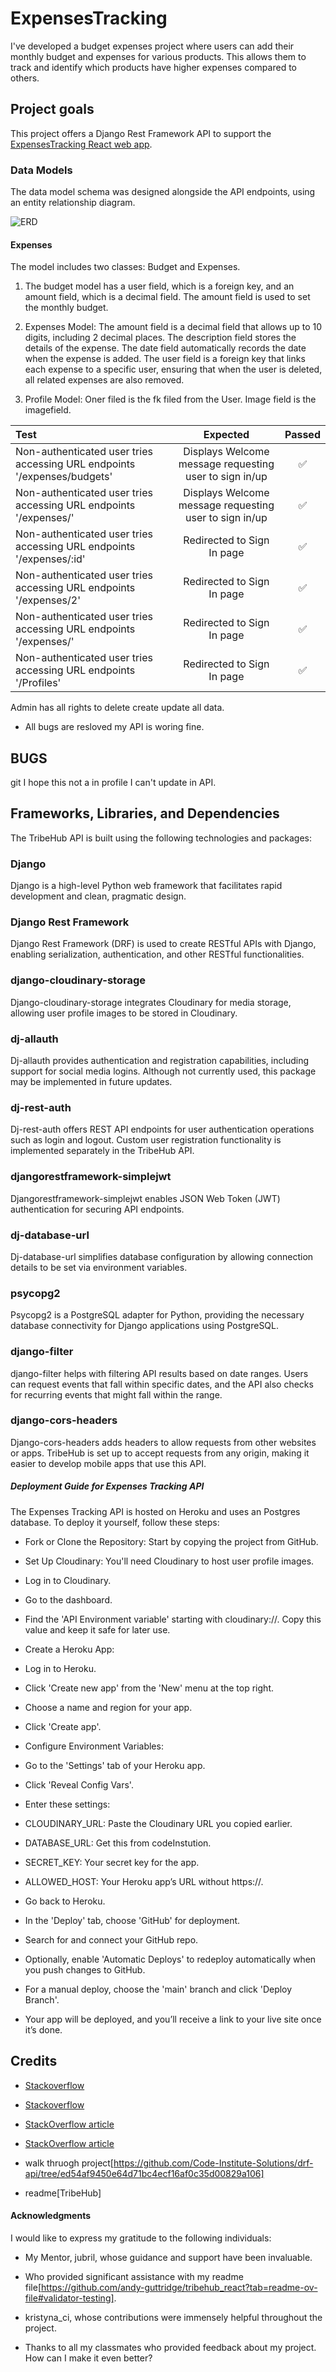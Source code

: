 # ExpensesTracking
I've developed a budget expenses project where users can add their monthly budget and expenses for various products. This allows them to track and identify which products have higher expenses compared to others.

## Project goals

This project offers a Django Rest Framework API to support the [ExpensesTracking React web app](https://github.com/meena-rathi/expensestracker).

### Data Models

The data model schema was designed alongside the API endpoints, using an entity relationship diagram.

![ERD](/drf_api/erd/erd.JPG)

#### **Expenses**

The model includes two classes: Budget and Expenses.

1. The budget model has a user field, which is a foreign key, and an amount field, which is a decimal field. The amount field is used to set the monthly budget.

2. Expenses Model: The amount field is a decimal field that allows up to 10 digits, including 2 decimal places. The description field stores the details of the expense. The date field automatically records the date when the expense is added. The user field is a foreign key that links each expense to a specific user, ensuring that when the user is deleted, all related expenses are also removed.

3. Profile Model: Oner filed is the fk filed from the User. Image field is the imagefield.

| Test       | Expected           | Passed  |
| :------------- |:-------------:| :-----:|
| Non-authenticated user tries accessing URL endpoints '/expenses/budgets' | Displays Welcome message requesting user to sign in/up  | ✅ |
| Non-authenticated user tries accessing URL endpoints '/expenses/' | Displays Welcome message requesting user to sign in/up  | ✅ |
| Non-authenticated user tries accessing URL endpoints '/expenses/:id' | Redirected to Sign In page | ✅ |
| Non-authenticated user tries accessing URL endpoints '/expenses/2' | Redirected to Sign In page | ✅ |
| Non-authenticated user tries accessing URL endpoints '/expenses/' | Redirected to Sign In page | ✅ |
| Non-authenticated user tries accessing URL endpoints '/Profiles' | Redirected to Sign In page | ✅ |

Admin has all rights to delete create update all data.

* All bugs are resloved my API is woring fine.

## BUGS ##
git 
I hope this not a in profile I can't update in API.

## Frameworks, Libraries, and Dependencies

The TribeHub API is built using the following technologies and packages:

### Django

Django is a high-level Python web framework that facilitates rapid development and clean, pragmatic design.

### Django Rest Framework

Django Rest Framework (DRF) is used to create RESTful APIs with Django, enabling serialization, authentication, and other RESTful functionalities.

### django-cloudinary-storage

Django-cloudinary-storage integrates Cloudinary for media storage, allowing user profile images to be stored in Cloudinary.

### dj-allauth

Dj-allauth provides authentication and registration capabilities, including support for social media logins. Although not currently used, this package may be implemented in future updates.

### dj-rest-auth

Dj-rest-auth offers REST API endpoints for user authentication operations such as login and logout. Custom user registration functionality is implemented separately in the TribeHub API.

### djangorestframework-simplejwt

Djangorestframework-simplejwt enables JSON Web Token (JWT) authentication for securing API endpoints.

### dj-database-url

Dj-database-url simplifies database configuration by allowing connection details to be set via environment variables.

### psycopg2

Psycopg2 is a PostgreSQL adapter for Python, providing the necessary database connectivity for Django applications using PostgreSQL.

### django-filter

django-filter helps with filtering API results based on date ranges. Users can request events that fall within specific dates, and the API also checks for recurring events that might fall within the range.

### django-cors-headers

Django-cors-headers adds headers to allow requests from other websites or apps. TribeHub is set up to accept requests from any origin, making it easier to develop mobile apps that use this API.

##### Deployment Guide for Expenses Tracking API

The Expenses Tracking API is hosted on Heroku and uses an Postgres database. To deploy it yourself, follow these steps:

- Fork or Clone the Repository: Start by copying the project from GitHub.
- Set Up Cloudinary: You'll need Cloudinary to host user profile images.
- Log in to Cloudinary.
- Go to the dashboard.
- Find the 'API Environment variable' starting with cloudinary://. Copy this value and keep it safe for later use.
- Create a Heroku App:

- Log in to Heroku.
- Click 'Create new app' from the 'New' menu at the top right.
- Choose a name and region for your app.
- Click 'Create app'.
- Configure Environment Variables:

- Go to the 'Settings' tab of your Heroku app.
- Click 'Reveal Config Vars'.
- Enter these settings:
- CLOUDINARY_URL: Paste the Cloudinary URL you copied earlier.
- DATABASE_URL: Get this from codeInstution.
- SECRET_KEY: Your secret key for the app.
- ALLOWED_HOST: Your Heroku app’s URL without https://.

- Go back to Heroku.
- In the 'Deploy' tab, choose 'GitHub' for deployment.
- Search for and connect your GitHub repo.
- Optionally, enable 'Automatic Deploys' to redeploy automatically when you push changes to GitHub.
- For a manual deploy, choose the 'main' branch and click 'Deploy Branch'.
- Your app will be deployed, and you’ll receive a link to your live site once it’s done.

## Credits

- [Stackoverflow](https://stackoverflow.com/questions/30203652/how-to-get-request-user-in-django-rest-framework-serializer)

- [Stackoverflow](https://stackoverflow.com/questions/30203652/how-to-get-request-user-in-django-rest-framework-serializer)

- [StackOverflow article](https://stackoverflow.com/questions/11479816/what-is-the-python-equivalent-for-a-case-switch-statement)
 
 - [StackOverflow article](https://stackoverflow.com/questions/51042871/how-to-access-url-kwargs-in-generic-api-views-listcreateapiview-to-be-more-spec)

- walk thruogh project[https://github.com/Code-Institute-Solutions/drf-api/tree/ed54af9450e64d71bc4ecf16af0c35d00829a106]
- readme[TribeHub]

#### Acknowledgments

I would like to express my gratitude to the following individuals:

- My Mentor, jubril, whose guidance and support have been invaluable.

- Who provided significant assistance with my readme file[https://github.com/andy-guttridge/tribehub_react?tab=readme-ov-file#validator-testing].

- kristyna_ci, whose contributions were immensely helpful throughout the project.

- Thanks to all my classmates who provided feedback about my project. How can I make it even better?